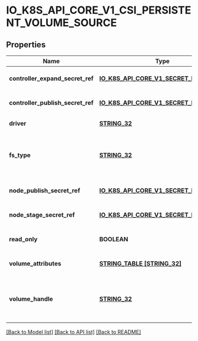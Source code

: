 # IO_K8S_API_CORE_V1_CSI_PERSISTENT_VOLUME_SOURCE

## Properties
Name | Type | Description | Notes
------------ | ------------- | ------------- | -------------
**controller_expand_secret_ref** | [**IO_K8S_API_CORE_V1_SECRET_REFERENCE**](io.k8s.api.core.v1.SecretReference.md) |  | [optional] [default to null]
**controller_publish_secret_ref** | [**IO_K8S_API_CORE_V1_SECRET_REFERENCE**](io.k8s.api.core.v1.SecretReference.md) |  | [optional] [default to null]
**driver** | [**STRING_32**](STRING_32.md) | Driver is the name of the driver to use for this volume. Required. | [default to null]
**fs_type** | [**STRING_32**](STRING_32.md) | Filesystem type to mount. Must be a filesystem type supported by the host operating system. Ex. \&quot;ext4\&quot;, \&quot;xfs\&quot;, \&quot;ntfs\&quot;. | [optional] [default to null]
**node_publish_secret_ref** | [**IO_K8S_API_CORE_V1_SECRET_REFERENCE**](io.k8s.api.core.v1.SecretReference.md) |  | [optional] [default to null]
**node_stage_secret_ref** | [**IO_K8S_API_CORE_V1_SECRET_REFERENCE**](io.k8s.api.core.v1.SecretReference.md) |  | [optional] [default to null]
**read_only** | **BOOLEAN** | Optional: The value to pass to ControllerPublishVolumeRequest. Defaults to false (read/write). | [optional] [default to null]
**volume_attributes** | [**STRING_TABLE [STRING_32]**](STRING_32.md) | Attributes of the volume to publish. | [optional] [default to null]
**volume_handle** | [**STRING_32**](STRING_32.md) | VolumeHandle is the unique volume name returned by the CSI volume plugin’s CreateVolume to refer to the volume on all subsequent calls. Required. | [default to null]

[[Back to Model list]](../README.md#documentation-for-models) [[Back to API list]](../README.md#documentation-for-api-endpoints) [[Back to README]](../README.md)


